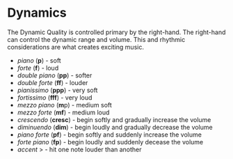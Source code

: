 # Dynamics

The Dynamic Quality is controlled primary by the right-hand. The right-hand can control the dynamic range and volume. This and rhythmic considerations are what creates exciting music.

- *piano* (**p**) - soft
- *forte* (**f**) - loud
- *double piano* (**pp**) - softer
- *double forte* (**ff**) - louder
- *pianissimo* (**ppp**) - very soft
- *fortissimo* (**fff**) - very loud
- *mezzo piano* (**m**p) - medium soft
- *mezzo forte* (**mf**) - medium loud
- *crescendo* (**cresc**) - begin softly and gradually increase the volume
- *diminuendo* (**dim**) - begin loudly and gradually decrease the volume
- *piano forte* (**pf**) - begin softly and suddenly increase the volume
- *forte piano* (**fp**) - begin loudly and suddenly decease the volume
- *accent* > - hit one note louder than another
